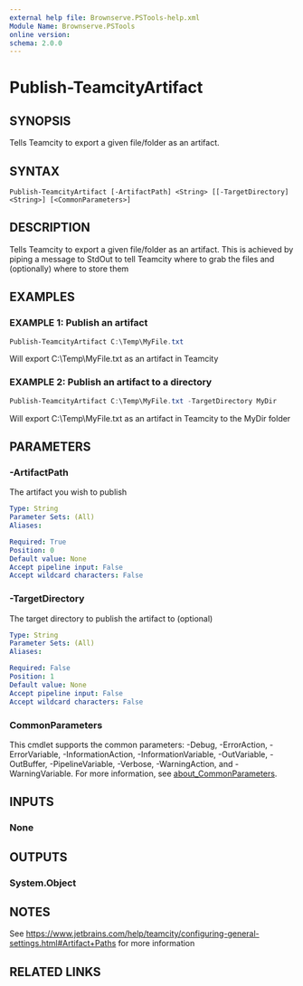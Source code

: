 ```yaml
---
external help file: Brownserve.PSTools-help.xml
Module Name: Brownserve.PSTools
online version:
schema: 2.0.0
---
```


# Publish-TeamcityArtifact

## SYNOPSIS
Tells Teamcity to export a given file/folder as an artifact.

## SYNTAX

```
Publish-TeamcityArtifact [-ArtifactPath] <String> [[-TargetDirectory] <String>] [<CommonParameters>]
```

## DESCRIPTION
Tells Teamcity to export a given file/folder as an artifact.
This is achieved by piping a message to StdOut to tell Teamcity where to grab the files and (optionally) where to store them

## EXAMPLES

### EXAMPLE 1: Publish an artifact
```powershell
Publish-TeamcityArtifact C:\Temp\MyFile.txt
```

Will export C:\Temp\MyFile.txt as an artifact in Teamcity

### EXAMPLE 2: Publish an artifact to a directory
```powershell
Publish-TeamcityArtifact C:\Temp\MyFile.txt -TargetDirectory MyDir
```

Will export C:\Temp\MyFile.txt as an artifact in Teamcity to the MyDir folder

## PARAMETERS

### -ArtifactPath
The artifact you wish to publish

```yaml
Type: String
Parameter Sets: (All)
Aliases:

Required: True
Position: 0
Default value: None
Accept pipeline input: False
Accept wildcard characters: False
```

### -TargetDirectory
The target directory to publish the artifact to (optional)

```yaml
Type: String
Parameter Sets: (All)
Aliases:

Required: False
Position: 1
Default value: None
Accept pipeline input: False
Accept wildcard characters: False
```

### CommonParameters
This cmdlet supports the common parameters: -Debug, -ErrorAction, -ErrorVariable, -InformationAction, -InformationVariable, -OutVariable, -OutBuffer, -PipelineVariable, -Verbose, -WarningAction, and -WarningVariable. For more information, see [about_CommonParameters](http://go.microsoft.com/fwlink/?LinkID=113216).

## INPUTS

### None
## OUTPUTS

### System.Object
## NOTES
See https://www.jetbrains.com/help/teamcity/configuring-general-settings.html#Artifact+Paths for more information

## RELATED LINKS
